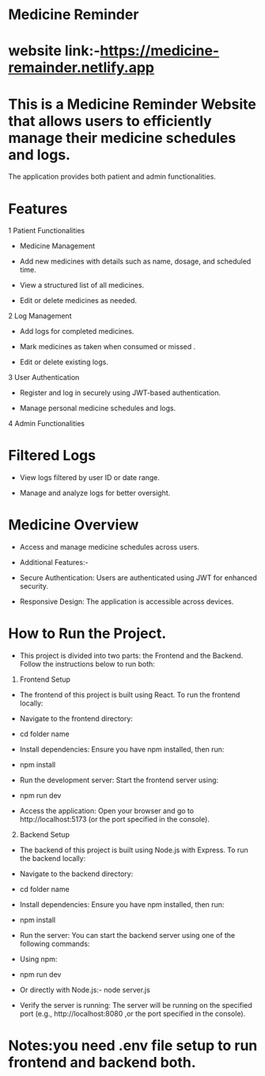 # Medicine Reminder 

# website link:-https://medicine-remainder.netlify.app

# This is a Medicine Reminder Website that allows users to efficiently manage their medicine schedules and logs.
The application provides both patient and admin functionalities.

# Features

1 Patient Functionalities

* Medicine Management

* Add new medicines with details such as name, dosage, and scheduled time.

* View a structured list of all medicines.

* Edit or delete medicines as needed.

2 Log Management

* Add logs for completed medicines.

* Mark medicines as taken when consumed or missed .

* Edit or delete existing logs.

3 User Authentication

* Register and log in securely using JWT-based authentication.

* Manage personal medicine schedules and logs.

4 Admin Functionalities

# Filtered Logs

* View logs filtered by user ID or date range.

* Manage and analyze logs for better oversight.

# Medicine Overview

* Access and manage medicine schedules across users.

* Additional Features:-

* Secure Authentication: Users are authenticated using JWT for enhanced security.

* Responsive Design: The application is accessible across devices.

# How to Run the Project.

* This project is divided into two parts: the Frontend and the Backend. Follow the instructions below to run both:

1. Frontend Setup
* The frontend of this project is built using React. To run the frontend locally:

* Navigate to the frontend directory:

* cd folder name

* Install dependencies: Ensure you have npm installed, then run:

* npm install

* Run the development server: Start the frontend server using:

* npm run dev

* Access the application: Open your browser and go to http://localhost:5173 (or the port specified in the console).

2. Backend Setup
   
* The backend of this project is built using Node.js with Express. To run the backend locally:

* Navigate to the backend directory:

* cd folder name

* Install dependencies: Ensure you have npm installed, then run:

* npm install

* Run the server: You can start the backend server using one of the following commands:

* Using npm:

* npm run dev

* Or directly with Node.js:- node server.js

* Verify the server is running: The server will be running on the specified port (e.g., http://localhost:8080 ,or the port specified in the console).

# Notes:you need .env file setup to run frontend and backend both.
